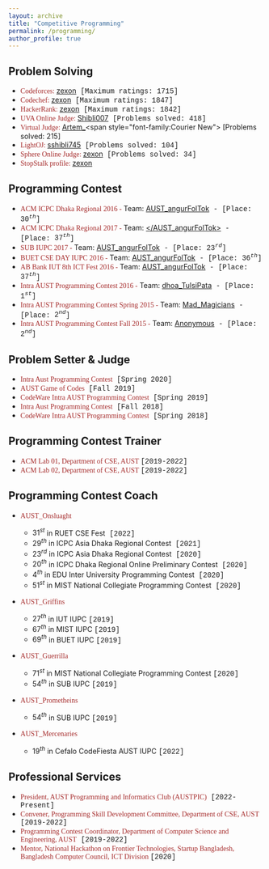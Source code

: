 ```yaml
---
layout: archive
title: "Competitive Programming"
permalink: /programming/
author_profile: true
---
```


## Problem Solving
+ <span style="color:brown;font-family:Georgia;">Codeforces: </span> [zexon](https://codeforces.com/profile/zexon)<span style="font-family:Courier New">  [Maximum ratings: $1715$]</span>
+ <span style="color:brown;font-family:Georgia;">Codechef: </span> [zexon](https://www.codechef.com/users/zexon)<span style="font-family:Courier New">  [Maximum ratings: $1847$]</span>
+ <span style="color:brown;font-family:Georgia;">HackerRank: </span> [zexon](https://www.hackerrank.com/zexon?hr_r=1)<span style="font-family:Courier New">  [Maximum ratings: $1842$]</span>
+ <span style="color:brown;font-family:Georgia;">UVA Online Judge: </span> [Shibli007](https://uhunt.onlinejudge.org/id/659594)<span style="font-family:Courier New">  [Problems solved: $418$]</span>
+ <span style="color:brown;font-family:Georgia;">Virtual Judge: </span> [Artem_](https://vjudge.net/user/Artem_)<span style="font-family:Courier New">  [Problems solved: $215$]</span>
+ <span style="color:brown;font-family:Georgia;">LightOJ: </span> [sshibli745](https://lightoj.com/user/sshibli745)<span style="font-family:Courier New">  [Problems solved: $104$]</span>  
+ <span style="color:brown;font-family:Georgia;">Sphere Online Judge: </span> [zexon](https://www.spoj.com/users/zexon/)<span style="font-family:Courier New">  [Problems solved: $34$]</span>
+ <span style="color:brown;font-family:Georgia;">StopStalk profile: </span> [zexon](https://www.stopstalk.com/user/profile/zexon)


## Programming Contest
+ <span style="color:brown;font-family:Georgia;">ACM ICPC Dhaka Regional 2016 -</span> Team: [AUST_angurFolTok](https://algo.codemarshal.org/contests/ICPCDH2016/standings)<span style="font-family:Courier New"> - [Place: $30^{th}$]</span>
+ <span style="color:brown;font-family:Georgia;">ACM ICPC Dhaka Regional 2017 -</span> Team: [</AUST_angurFolTok>](https://algo.codemarshal.org/contests/icpc-dhaka-17/standings)<span style="font-family:Courier New"> - [Place: $37^{th}$]</span>
+ <span style="color:brown;font-family:Georgia;">SUB IUPC 2017 -</span> Team: [AUST_angurFolTok](https://toph.co/c/sub-inter-2017/standings)<span style="font-family:Courier New"> - [Place: $23^{rd}$]</span>
+ <span style="color:brown;font-family:Georgia;">BUET CSE DAY IUPC 2016 -</span> Team: [AUST_angurFolTok](https://algo.codemarshal.org/contests/buet-iupc-2016/standings)<span style="font-family:Courier New"> - [Place: $36^{th}$]</span>
+ <span style="color:brown;font-family:Georgia;">AB Bank IUT 8th ICT Fest 2016 -</span> Team: [AUST_angurFolTok](https://toph.co/c/iut-ict-fest-8/standings)<span style="font-family:Courier New"> - [Place: $37^{th}$]</span>
+ <span style="color:brown;font-family:Georgia;">Intra AUST Programming Contest 2016 -</span> Team: [dhoa_TulsiPata](https://toph.co/c/aust-intra-fall-2016/standings)<span style="font-family:Courier New"> - [Place: $1^{st}$]</span>
+ <span style="color:brown;font-family:Georgia;">Intra AUST Programming Contest Spring 2015 -</span> Team: [Mad_Magicians]()<span style="font-family:Courier New"> - [Place: $2^{nd}$]</span>
+ <span style="color:brown;font-family:Georgia;">Intra AUST Programming Contest Fall 2015 -</span> Team: [Anonymous]()<span style="font-family:Courier New"> - [Place: $2^{nd}$]</span>

## Problem Setter & Judge 
+ <span style="color:brown;font-family:Georgia;">Intra Aust Programming Contest</span><span style="font-family:Courier New"> [Spring 2020]</span>
+ <span style="color:brown;font-family:Georgia;">AUST Game of Codes</span><span style="font-family:Courier New"> [Fall 2019]</span>
+ <span style="color:brown;font-family:Georgia;">CodeWare Intra AUST Programming Contest</span><span style="font-family:Courier New"> [Spring 2019]</span>
+ <span style="color:brown;font-family:Georgia;">Intra Aust Programming Contest</span><span style="font-family:Courier New"> [Fall 2018]</span>
+ <span style="color:brown;font-family:Georgia;">CodeWare Intra AUST Programming Contest</span><span style="font-family:Courier New"> [Spring 2018]</span>

## Programming Contest Trainer
+ <span style="color:brown;font-family:Georgia;">ACM Lab 01, Department of CSE, AUST  </span><span style="font-family:Courier New">[2019-2022]</span>
+ <span style="color:brown;font-family:Georgia;">ACM Lab 02, Department of CSE, AUST  </span><span style="font-family:Courier New">[2019-2022]</span>

## Programming Contest Coach
+ <span style="color:brown;font-family:Georgia;">AUST_Onsluaght</span>
	- <span>$31^{st}$ in RUET CSE Fest</span><span style="font-family:Courier New"> [2022]</span>
	- <span>$29^{th}$ in ICPC Asia Dhaka Regional Contest</span><span style="font-family:Courier New"> [2021]</span>
	- <span>$23^{rd}$ in ICPC Asia Dhaka Regional Contest</span><span style="font-family:Courier New"> [2020]</span>
	- <span>$20^{th}$ in ICPC Dhaka Regional Online Preliminary Contest</span><span style="font-family:Courier New"> [2020]</span>
	- <span>$4^{th}$ in EDU Inter University Programming Contest</span><span style="font-family:Courier New"> [2020]</span>
	- <span>$51^{st}$ in MIST National Collegiate Programming Contest</span><span style="font-family:Courier New"> [2020]</span>

+ <span style="color:brown;font-family:Georgia;">AUST_Griffins</span>
	- $27^{th}$ in IUT IUPC <span style="font-family:Courier New"> [2019]</span>
	- $67^{th}$ in MIST IUPC <span style="font-family:Courier New"> [2019]</span>
	- $69^{th}$ in BUET IUPC <span style="font-family:Courier New"> [2019]</span>
	
+ <span style="color:brown;font-family:Georgia;">AUST_Guerrilla</span>
	- $71^{st}$ in MIST National Collegiate Programming Contest <span style="font-family:Courier New"> [2020]</span>
	- $54^{th}$ in SUB IUPC <span style="font-family:Courier New"> [2019]</span>

+ <span style="color:brown;font-family:Georgia;">AUST_Prometheins</span>
	- $54^{th}$ in SUB IUPC <span style="font-family:Courier New"> [2019]</span>

+ <span style="color:brown;font-family:Georgia;">AUST_Mercenaries</span>
	- $19^{th}$ in Cefalo CodeFiesta AUST IUPC <span style="font-family:Courier New"> [2022]</span>

## Professional Services
+ <span style="color:brown;font-family:Georgia;">President, AUST Programming and Informatics Club (AUSTPIC)</span><span style="font-family:Courier New">  [2022-Present]</span>
+ <span style="color:brown;font-family:Georgia;">Convener, Programming Skill Development Committee, Department of CSE, AUST</span><span style="font-family:Courier New">  [2019-2022]</span>
+ <span style="color:brown;font-family:Georgia;">Programming Contest Coordinator, Department of Computer Science and Engineering, AUST</span><span style="font-family:Courier New">  [2019-2022]</span>
+ <span style="color:brown;font-family:Georgia;">Mentor, National Hackathon on Frontier Technologies, Startup Bangladesh, Bangladesh Computer Council, ICT Division </span><span style="font-family:Courier New">  [2020]</span>